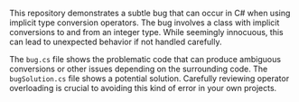 This repository demonstrates a subtle bug that can occur in C# when using implicit type conversion operators. The bug involves a class with implicit conversions to and from an integer type. While seemingly innocuous, this can lead to unexpected behavior if not handled carefully.

The `bug.cs` file shows the problematic code that can produce ambiguous conversions or other issues depending on the surrounding code.  The `bugSolution.cs` file shows a potential solution. Carefully reviewing operator overloading is crucial to avoiding this kind of error in your own projects. 